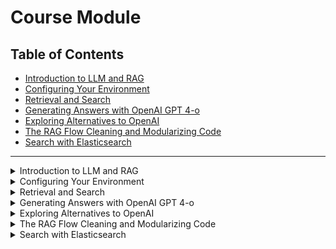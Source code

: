 # Course Module

## Table of Contents
- [Introduction to LLM and RAG](#lecture-1)
- [Configuring Your Environment](#lecture-2)
- [Retrieval and Search](#lecture-3)
- [Generating Answers with OpenAI GPT 4-o](#lecture-4)
- [Exploring Alternatives to OpenAI](#lecture-5)
- [The RAG Flow Cleaning and Modularizing Code](#lecture-6)
- [Search with Elasticsearch](#lecture-7)
---

<details>
  <summary id="lecture-1">Introduction to LLM and RAG</summary>


## Introduction
- Focus: Practical applications of LLMs with an emphasis on **RAG (Retrieval-Augmented Generation)**.

## Course Overview
- **Problem Statement**:
  - Goal: Create a Q&A system using LLMs to simplify finding answers in FAQ documents.

## Objective
- **Task**:
  - Use data from existing FAQs to build a Q&A system.
  - The system will take user questions and search FAQ documents to generate answers.
- **Components**:
  - A form where users input questions and receive answers.

## Key Concepts
### LLM (Large Language Models)
- **Definition**: LLMs predict the next word/token in a sequence.
- **Examples**: Basic phone text suggestions, ChatGPT.
- **Functionality**:
  - Simple models predict the next word.
  - Large models with billions of parameters provide contextually rich responses.

### RAG (Retrieval-Augmented Generation)
- **Definition**: Combining retrieval of information with LLM text generation.
- **Components**:
  - **Retrieval**: Searching a knowledge base (e.g., FAQ documents).
  - **Generation**: Using LLM to generate responses based on retrieved context.
  - 
![image](https://github.com/tankudo/LLM-ZoomCamp/assets/58089872/51fc3f18-7563-4df5-8604-6a8ee1ea8168)

## Practical Implementation
- **Process**:
  1. **Question** from the user.
  2. **Retrieve** relevant documents from the knowledge base.
  3. **Generate** a response using the LLM, augmented by retrieved context.
- **Example**:
  - User asks about course enrollment.
  - System searches FAQ documents for relevant information.
  - LLM generates a comprehensive answer based on the retrieved data.

## Detailed Steps
1. **Input**: User's text or question (Prompt).
2. **LLM Output**: Answer based on the prompt.
3. **Retrieval Process**:
   - Search FAQ documents for related entries.
   - Use retrieved documents as context for LLM.
4. **Augmented Generation**:
   - Combine question and context.
   - Generate an answer using LLM.
5. **Return** the answer to the user.

## Course Structure
- **Modules**:
  - Introduction to simple search engines.
  - Implementing ElasticSearch.
  - Exploring advanced search techniques like vector search.

## Conclusion
- The course aims to teach building a robust Q&A system using LLMs and retrieval techniques.
- Students will learn to implement and refine search mechanisms to enhance LLM responses.



</details>

<details>
  <summary id="lecture-2">Configuring Your Environment</summary>
  
  
  ## Introduction
  
Configuration of the environment for a machine learning project, demonstration of GitHub Codespaces usage.

## Tools and Setup
- **Docker**: Not covered in detail, Codespaces has docker.
- **Notebook Providers**: You can use Google Colab, Saturn Cloud, SageMaker, or run locally.

## Preparing for the Second Module
- **GPU Requirement**: Needed for the second module. Ensure you have access to a GPU machine.

## Setting Up GitHub Codespaces
1. **Create a Repository**: Make it public to share notebooks and homeworks.
2. **Launch Codespace**: Click on 'Create Codespace on Main' from the 'Code' tab.
3. **Install Extensions**: Ensure the Codespaces extension is installed in Visual Studio Desktop.

## Check your enviroment
  - `docker run hello-word`
  - `python -V`
    
## Installing Libraries
- Use `pip install` to set up the required libraries:
  - `tqdm`
  - `jupyter notebook==7.1.2`
  - `openai`
  - `elasticsearch`
  - `scikit-learn`
  - `pandas`

## Using OpenAI
1. **Register at (platphormopenai.com)**
   - go to API keys
   - press "create new API key"
   - give it a name and create secret key
2. **Set Environment Variable**: `export OPENAI_API_KEY="your_key"`
3. **Start Jupyter Notebook**: Use `jupyter notebook` to launch the environment.
4. **Access Notebook**: Use the forwarded port (e.g., `localhost:8888`) to open Jupyter in the browser.
5. Copy your tocken from the terminal

## Example Code for OpenAI API
```python
python import openai
from openai import OpenAI

# Create client
client = openai.Client(api_key='your_api_key')

# if you need to check your key
import os
os.environ

# Create a chat request
response = client.chat.completions.create(
    model="gpt-4o",
    messages=[
        {"role": "user", "content": "Is it too late to join the course?"}
    ]
)

# Print the response
print(response.choices[0].message['content'])
```
## Alternative Environment Setup with Anaconda

Download Anaconda:

`wget https://repo.anaconda.com/archive/Anaconda3-2024.02-1-Linux-x86_64.sh`

Miniconda Installation:

`wget https://repo.anaconda.com/miniconda/Miniconda3-py310_24.4.0.0-Linux-x86_64.sh`

Initialize and Check:

`source ~/.bashrc
which python
python --version`

Install Required Libraries:

`pip install tqdm jupyter notebook openai elasticsearch scikit-learn pandas`
## Conclusion

By the end of this setup, you should have a fully functional environment ready for machine learning projects using either GitHub Codespaces or Anaconda. Ensure you keep your OpenAI API key secure and never expose it publicly.

</details>

<details>
  <summary id="lecture-3">Retrieval and Search</summary>

  This lecture is about the concept of retrival. The search engine **Minserch** created in introduction videos will be used.
  
  ### The rag Framework
- The framework consists of two components: the database and LLM.
- For the database, we will use a simple search engine implemented in one of the pre-course workshops.
- In the course repository, you can find a workshop on implementing a search engine, including a video and GitHub repo.
- The search engine is an in-memory search engine for illustration purposes, not production-ready.
- Later in the module, we will replace it with Elastic Search.

### Implementing a Search Engine
- We'll use a simple search engine from the workshop, populate it with FAQ documents, perform a search, and use the results in an LLM to get answers to questions.
- There is a Python file, `minsearch.py`, which implements the search functionality.

### Setting Up the Environment
- Start a new Jupyter notebook named "rag-intro.ipynb".
- Download the search engine implementation using the `wget` command and import it as a package.

### Loading and Processing Data
- The FAQ documents are in JSON format, with each course containing a JSON object that includes the question, section, and text (answer).
- To use these documents, load them into the search engine by:
  1. Importing the JSON library.
  2. Opening the JSON file.
  3. Converting the nested structure into a flat list of dictionaries.
  
### Indexing Documents
- Use the `minsearch` library to index the documents.
- Specify which fields are text fields and which are keyword fields.
- Keyword fields allow for exact filtering, similar to SQL queries.
- Text fields are used for performing the search.

### Performing a Search
- Create an index with the specified text and keyword fields.
- Example query: "The course has already started, can I still enroll?"
- Use boosting to give more importance to certain fields (e.g., question field over the text field).

### Search Implementation
- Fit the index to the documents.
- Execute the query to retrieve relevant documents.
- Filter the results to restrict them to the relevant course (e.g., Data Engineering Zoom Camp).
- Use boost if you need to set one field more then another.

### Retrieving and Using Results
- Retrieve the most relevant documents for the query.
- Use the documents as context for the LLM.
- Next steps involve building a prompt using these documents as context for the LLM.

### Conclusion
- We have implemented the first step: indexing the knowledge base and retrieving context for queries.
- The next video will cover using these documents in an LLM.  

</details>
<details>
  <summary id="lecture-4"> Generating Answers with OpenAI GPT 4-o</summary>

## Generation

### Overview 
- Performing a search using a user query.

### Demonstration
- Example query: "The course has already started, can I still enroll?"
- Retrieve relevant answers from our knowledge base.
- The goal is to use these documents as context in an LLM to answer user queries.

### Using LLMs
- Use OpenAI's GPT-4o for demonstration.
- The LLM will use the retrieved documents as context for generating answers.

### Setting Up the Environment 
- Import OpenAI and set up the API key.
- Configure the environment.
  ```python
  from openai import OpenAI
  client = OpenAI()
  ```
### Building the Prompt
- Form a prompt and send it to OpenAI or another LLM.
- Use GPT-4o, which is fast and cost-effective compared to GPT-3.5.
- Prepare the API client and define the user query.
```python
response = client.chat.completions.create(
    model='gpt-4o',
    messages=[{"role": "user", "content": q}]
)
```
### Crafting the Prompt Template
- Assign a role to the LLM, e.g., "course teaching assistant."
- Structure the prompt to include the user's question and context from the knowledge base.
- Specify that the LLM should use only the provided context for answers.
```python
prompt_template = """
You're a course teaching assistant. Answer the QUESTION based on the CONTEXT from the FAQ database.
Use only the facts from the CONTEXT when answering the QUESTION.

QUESTION: {question}

CONTEXT: 
{context}
""".strip()
```

### Generating the Answer
- Build the context by iterating over the retrieved documents.
  ```python
  context = ""
    
    for doc in search_results:
        context = context + f"section: {doc['section']}\nquestion: {doc['question']}\nanswer: {doc['text']}\n\n"
  ```
- Format the prompt with the user's question and the context.
  ```python
  prompt = prompt_template.format(question=query, context=context).strip()
  ```
- Send the prompt to GPT-4 and retrieve the generated answer.
  ```python
  response = client.chat.completions.create(
        model='gpt-4o',
        messages=[{"role": "user", "content": prompt}]
    )
  ```
### Conclusion
- Accomplished the goal of generating an answer based on retrieved context.
- Next steps: modularize the code, improve logic, and prepare for easy replacement of the search engine or LLM.
- See you in the next video where we will clean and modularize the code.

</details>

<details>
  <summary id="lecture-5"> Exploring Alternatives to OpenAI</summary>
  
  ## Alternatives to OpenAI 

### Introduction 
- A common question on Slack: Can we use anything other than OpenAI?
- Yes, we will cover open-source models in Module 2.
- There are other services providing similar API-based LLMs without self-hosting.

### Overview of Alternatives 
- Services exist that allow sending a prompt and receiving a response similar to OpenAI.
- Buils the list of different alternatives.

### Building a List of Alternatives 
- Created a markdown page in the first module: "OpenAI Alternatives".
  
[Open AI Alternatives](https://github.com/DataTalksClub/llm-zoomcamp/blob/main/01-intro/open-ai-alternatives.md)
- Added Mistral AI as an example.
  
### Mistral AI Example 
- Mistral offers a free trial with a starting credit.
- Many other services like Mistral can be used instead of OpenAI.

### Benefits of Alternatives 
- If you don’t want to create an OpenAI account, there are services with free credits.
- This allows participation in the course for free.

### Community Involvement
- Encouragement to send pull requests and explore other services.
- Examples from Slack:
  - Bedrock: provides multiple LLMs and offers credits, making it easy to try.

### Conclusion
- Let's build a comprehensive list and explore options beyond OpenAI.
- Do not restrict ourselves to just one service.
</details>

<details>
  <summary id="lecture-6"> The RAG Flow Cleaning and Modularizing Code</summary>
  
## Cleaning and Modularizing Code

### Introduction 
- Objective: Clean the code, make it modular and easier to use.
- Focus on replacing components as needed throughout the course.
- Create the first function:
  ```python
  def search(query):
    boost = {'question': 3.0, 'section': 0.5}

    results = index.search(
        query=query,
        filter_dict={'course': 'data-engineering-zoomcamp'},
        boost_dict=boost,
        num_results=5
    )

    return results
  ```

### Code Overview
- Turn the documents into a promprt.
 ``` python
def build_prompt(query, search_results):
    prompt_template = """
You're a course teaching assistant. Answer the QUESTION based on the CONTEXT from the FAQ database.
Use only the facts from the CONTEXT when answering the QUESTION.

QUESTION: {question}

CONTEXT: 
{context}
""".strip()

    context = ""
    
    for doc in search_results:
        context = context + f"section: {doc['section']}\nquestion: {doc['question']}\nanswer: {doc['text']}\n\n"
    
    prompt = prompt_template.format(question=query, context=context).strip()
    return prompt
```
  - Send the prompt to an LLM (e.g., GPT-4o).
    ```python
    def llm(prompt):
    response = client.chat.completions.create(
        model='gpt-4o',
        messages=[{"role": "user", "content": prompt}]
    )
    
    return response.choices[0].message.content
    ```
  - Receive and process the answer.
```python
    query = 'how do I run kafka?'
    def rag(query):
      search_results = search(query)
      prompt = build_prompt(query, search_results)
      answer = llm(prompt)
      return answer
```
### Conclusion 
- The modular approach allows easy replacement and understanding of code components.
- Independent functions make it easier to plug and play with different services.
- Next video: Replacing Min search with Elastic search.


</details>

<details>
  <summary id="lecture-7"> Search with Elasticsearch</summary>

- **Objective**: Replace the toy search engine previously used with Elasticsearch.

### Transition to Elasticsearch
- **Current Search Engine**: A toy search engine from a pre-course workshop.
- **New Objective**: Replace it with a proper search system, Elasticsearch.
- **Reason for Using Toy Engine**: 
  - Elastic environments (e.g., Saturn Cloud) may not easily support Elasticsearch.
  - Demonstrated how to implement a search engine.
- **Elasticsearch Advantage**: Real-life usage, persistent data storage.

### Running Elasticsearch
- **Setup**:
  - Use Docker to run Elasticsearch.
  ```bash
  docker run -it \
    --rm \
    --name elasticsearch \
    -p 9200:9200 \
    -p 9300:9300 \
    -e "discovery.type=single-node" \
    -e "xpack.security.enabled=false" \
    docker.elastic.co/elasticsearch/elasticsearch:8.4.3
  ```
  - Ensure required ports are forwarded (9200).
  - open new terminal and execute simple request to local host:
  ```bash
  curl http://loct:9200
  ```
  - check the responce

### Indexing with Elasticsearch
- **Documents to Index**: Use existing documents for indexing.
```python
from elasticsearch import Elasticsearch
es_client = Elasticsearch('http://localhost:9200')
index_settings = {
    "settings": {
        "number_of_shards": 1,
        "number_of_replicas": 0
    },
    "mappings": {
        "properties": {
            "text": {"type": "text"},
            "section": {"type": "text"},
            "question": {"type": "text"},
            "course": {"type": "keyword"} 
        }
    }
}

index_name = "course-questions"

es_client.indices.create(index=index_name, body=index_settings)
```
- **Persistence**: Elasticsearch saves data on disk, unlike the in-memory toy search engine.

### Code Implementation
- **Install and Import Elasticsearch**:
```python
def elastic_search(query):
    search_query = {
        "size": 5,
        "query": {
            "bool": {
                "must": {
                    "multi_match": {
                        "query": query,
                        "fields": ["question^3", "text", "section"],
                        "type": "best_fields"
                    }
                },
                "filter": {
                    "term": {
                        "course": "data-engineering-zoomcamp"
                    }
                }
            }
        }
    }

    response = es_client.search(index=index_name, body=search_query)
    
    result_docs = []
    
    for hit in response['hits']['hits']:
        result_docs.append(hit['_source'])
    
    return result_docs

def rag(query):
    search_results = elastic_search(query)
    prompt = build_prompt(query, search_results)
    answer = llm(prompt)
    return answer

```

### Conclusion
- Modularity: The system is highly modular; components can be easily swapped.
- Future Work: Show how to replace the LLM (OpenAI) with an open-source one.
- Next Steps: A video on running it locally will be available next week.
- Sign-Off: Have fun and see you around!
  
</details>
